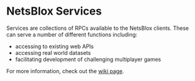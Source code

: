 # NetsBlox Services

Services are collections of RPCs available to the NetsBlox clients. These can
serve a number of different functions including:

- accessing to existing web APIs
- accessing real world datasets
- facilitating development of challenging multiplayer games

For more information, check out the
[wiki page](https://github.com/NetsBlox/NetsBlox/wiki/Services-Overview).
